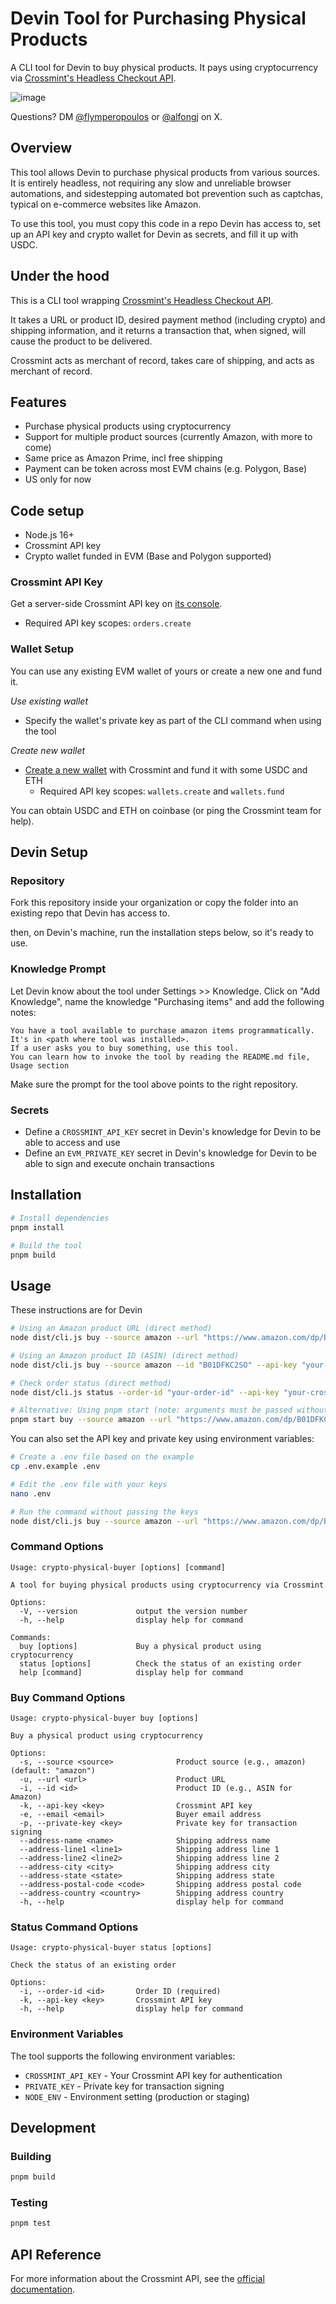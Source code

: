 # Devin Tool for Purchasing Physical Products

A CLI tool for Devin to buy physical products. It pays using cryptocurrency via [Crossmint's Headless Checkout API](https://docs.crossmint.com/nft-checkout/headless/guides/physical-good-purchases). 

![image](https://github.com/user-attachments/assets/a0f6ae07-5799-4aad-98fc-28982156ef0c)

Questions? DM [@flymperopoulos](https://x.com/flymperopoulos) or [@alfongj](https://x.com/alfongj) on X.

## Overview

This tool allows Devin to purchase physical products from various sources. It is entirely headless,
not requiring any slow and unreliable browser automations, and sidestepping automated bot prevention
such as captchas, typical on e-commerce websites like Amazon. 

To use this tool, you must copy this code in a repo Devin has access to, set up an API key and crypto
wallet for Devin as secrets, and fill it up with USDC.

## Under the hood

This is a CLI tool wrapping [Crossmint's Headless Checkout API](https://docs.crossmint.com/nft-checkout/headless/guides/physical-good-purchases). 

It takes a URL or product ID, desired payment method (including crypto) and shipping information, and it returns 
a transaction that, when signed, will cause the product to be delivered. 

Crossmint acts as merchant of record, takes care of shipping, and acts as merchant of record. 

## Features

- Purchase physical products using cryptocurrency
- Support for multiple product sources (currently Amazon, with more to come)
- Same price as Amazon Prime, incl free shipping
- Payment can be token across most EVM chains (e.g. Polygon, Base)
- US only for now

## Code setup

- Node.js 16+
- Crossmint API key 
- Crypto wallet funded in EVM (Base and Polygon supported)

### Crossmint API Key

Get a server-side Crossmint API key on [its console](https://www.crossmint.com/console/overview).

- Required API key scopes: `orders.create` 

### Wallet Setup

You can use any existing EVM wallet of yours or create a new one and fund it. 

*Use existing wallet*
- Specify the wallet's private key as part of the CLI command when using the tool 

*Create new wallet*
- [Create a new wallet](https://docs.crossmint.com/api-reference/wallets/create-wallet) with Crossmint and fund it with some USDC and ETH
  - Required API key scopes: `wallets.create` and `wallets.fund`
 
You can obtain USDC and ETH on coinbase (or ping the Crossmint team for help).

## Devin Setup

### Repository 

Fork this repository inside your organization or copy the folder into an existing repo that Devin has access to. 

then, on Devin's machine, run the installation steps below, so it's ready to use.

### Knowledge Prompt
Let Devin know about the tool under Settings >> Knowledge. Click on "Add Knowledge", name the knowledge "Purchasing items" and add the following notes: 

```
You have a tool available to purchase amazon items programmatically.
It's in <path where tool was installed>.
If a user asks you to buy something, use this tool.
You can learn how to invoke the tool by reading the README.md file, Usage section
```

Make sure the prompt for the tool above points to the right repository.

### Secrets

- Define a `CROSSMINT_API_KEY` secret in Devin's knowledge for Devin to be able to access and use
- Define an `EVM_PRIVATE_KEY` secret in Devin's knowledge for Devin to be able to sign and execute onchain transactions

## Installation

```bash
# Install dependencies
pnpm install

# Build the tool
pnpm build
```

## Usage
These instructions are for Devin

```bash
# Using an Amazon product URL (direct method)
node dist/cli.js buy --source amazon --url "https://www.amazon.com/dp/B01DFKC2SO" --api-key "your-crossmint-api-key" --private-key "your-private-key"

# Using an Amazon product ID (ASIN) (direct method)
node dist/cli.js buy --source amazon --id "B01DFKC2SO" --api-key "your-crossmint-api-key" --private-key "your-private-key"

# Check order status (direct method)
node dist/cli.js status --order-id "your-order-id" --api-key "your-crossmint-api-key"

# Alternative: Using pnpm start (note: arguments must be passed without spaces in the command)
pnpm start buy --source amazon --url "https://www.amazon.com/dp/B01DFKC2SO" --api-key "your-crossmint-api-key" --private-key "your-private-key"
```

You can also set the API key and private key using environment variables:

```bash
# Create a .env file based on the example
cp .env.example .env

# Edit the .env file with your keys
nano .env

# Run the command without passing the keys
node dist/cli.js buy --source amazon --url "https://www.amazon.com/dp/B01DFKC2SO"
```

### Command Options

```
Usage: crypto-physical-buyer [options] [command]

A tool for buying physical products using cryptocurrency via Crossmint

Options:
  -V, --version             output the version number
  -h, --help                display help for command

Commands:
  buy [options]             Buy a physical product using cryptocurrency
  status [options]          Check the status of an existing order
  help [command]            display help for command
```

### Buy Command Options

```
Usage: crypto-physical-buyer buy [options]

Buy a physical product using cryptocurrency

Options:
  -s, --source <source>              Product source (e.g., amazon) (default: "amazon")
  -u, --url <url>                    Product URL
  -i, --id <id>                      Product ID (e.g., ASIN for Amazon)
  -k, --api-key <key>                Crossmint API key
  -e, --email <email>                Buyer email address
  -p, --private-key <key>            Private key for transaction signing
  --address-name <name>              Shipping address name
  --address-line1 <line1>            Shipping address line 1
  --address-line2 <line2>            Shipping address line 2
  --address-city <city>              Shipping address city
  --address-state <state>            Shipping address state
  --address-postal-code <code>       Shipping address postal code
  --address-country <country>        Shipping address country
  -h, --help                         display help for command
```

### Status Command Options

```
Usage: crypto-physical-buyer status [options]

Check the status of an existing order

Options:
  -i, --order-id <id>       Order ID (required)
  -k, --api-key <key>       Crossmint API key
  -h, --help                display help for command
```

### Environment Variables

The tool supports the following environment variables:
- `CROSSMINT_API_KEY` - Your Crossmint API key for authentication
- `PRIVATE_KEY` - Private key for transaction signing
- `NODE_ENV` - Environment setting (production or staging)

## Development

### Building
```bash
pnpm build
```

### Testing
```bash
pnpm test
```

## API Reference

For more information about the Crossmint API, see the [official documentation](https://docs.crossmint.com/nft-checkout/headless/guides/physical-good-purchases).
